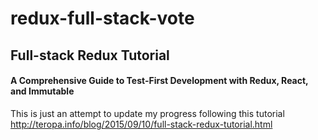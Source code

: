 # redux-full-stack-vote

## Full-stack Redux Tutorial

#### A Comprehensive Guide to Test-First Development with Redux, React, and Immutable

This is just an attempt to update my progress following this tutorial
http://teropa.info/blog/2015/09/10/full-stack-redux-tutorial.html